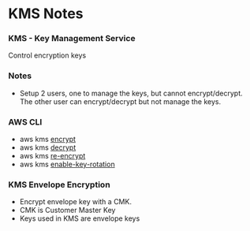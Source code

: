 # KMS Notes

### KMS - Key Management Service

Control encryption keys

### Notes

- Setup 2 users, one to manage the keys, but cannot encrypt/decrypt. The other user can encrypt/decrypt but not manage the keys.

### AWS CLI

- aws kms [encrypt](https://docs.aws.amazon.com/cli/latest/reference/kms/encrypt.html)
- aws kms [decrypt](https://docs.aws.amazon.com/cli/latest/reference/kms/decrypt.html)
- aws kms [re-encrypt](https://docs.aws.amazon.com/cli/latest/reference/kms/re-encrypt.html)
- aws kms [enable-key-rotation](https://docs.aws.amazon.com/cli/latest/reference/kms/enable-key-rotation.html)

### KMS Envelope Encryption

- Encrypt envelope key with a CMK.
- CMK is Customer Master Key
- Keys used in KMS are envelope keys
